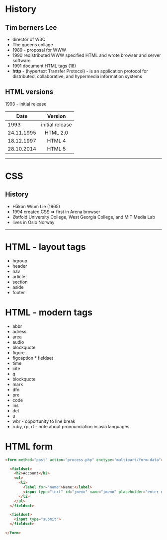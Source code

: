 # History

## Tim berners Lee
* director of W3C
* The queens collage
* 1989 - proposal for WWW 
* 1990 redistributed WWW specified HTML and wrote browser and server software
* 1991 document HTML tags (18)
* **http** - (hypertext Transfer Protocol) - is an application protocol for distributed, collaborative, and hypermedia information systems

## HTML versions
1993 - initial release

| Date      | Version          | 
| ------------- |:-------------:| 
| 1993      | initial release| 
| 24.11.1995      | HTML 2.0| 
| 18.12.1997     | HTML 4      |   
| 28.10.2014 | HTML 5    |    

--------------------------------------------------
# CSS

## History
* Håkon Wium Lie (1965)
* 1994 created CSS => first in Arena browser
* Østfold University College, West Georgia College, and MIT Media Lab
* lives in Oslo Norway

--------------------------------------------------------


# HTML - layout tags
* hgroup
* header
* nav
* article
* section
* aside
* footer


# HTML - modern tags
* abbr
* adress
* area
* audio
* blockquote
* figure
* figcaption
* fieldset
* time
* cite
* q
* blockquote
* mark
* dfn
* pre
* code
* ins
* del
* u
* wbr - opportunity to line break
* ruby, rp, rt - note about pronounciation in asia languages



# HTML form
```html
<form method="post" action="process.php" enctype="multipart/form-data">

  <fieldset>
    <h2>Account</h2>
    <ul>
      <li>
        <label for="name">Name:</label>
        <input type="text" id="jmeno" name="jmeno" placeholder="enter name" required>
      </li>
    </ul>
  </fieldset>

  <fieldset>
    <input type="submit">
  </fieldset>

</form>


```
